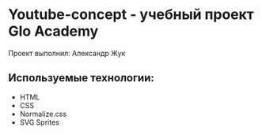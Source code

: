 # Youtube-concept - учебный проект Glo Academy
Проект выполнил: Александр Жук

## Используемые технологии:
- HTML
- CSS
- Normalize.css
- SVG Sprites

